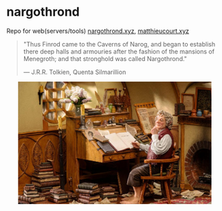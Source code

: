 # nargothrond
Repo for web(servers/tools) [nargothrond.xyz](https://nargothrond.xyz/), [matthieucourt.xyz](https://matthhieucourt.xyz/)
> "Thus Finrod came to the Caverns of Narog, and began to establish there deep halls and armouries after the fashion of the mansions of Menegroth; and that stronghold was called Nargothrond."
>
> ― J.R.R. Tolkien, Quenta Silmarillion

<p align="center">
  <img src="img/bag-end.jpeg" width="450" alt="Bilbo at his Bag End study">
</p>
